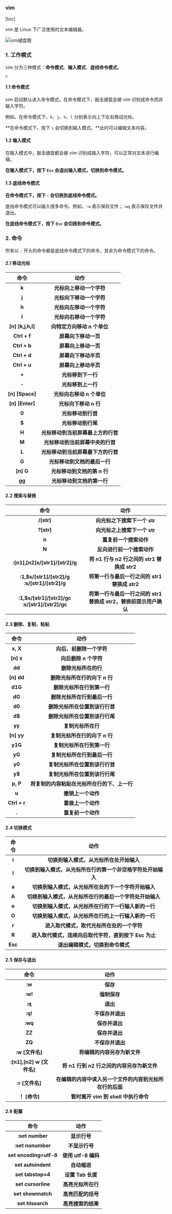 ### vim

[toc]

vim 是 Linux 下广泛使用的文本编辑器。

![vim键盘图](E:\Espressif\vim\vim键盘图.gif)



### 1. 工作模式

vim 分为三种模式：**命令模式**、**输入模式**、**底线命令模式**。

<img src="C:\Users\金成\Desktop\vim-vi-workmodel.png" style="zoom:50%;" />

#### 1.1 命令模式

vim 启动默认进入命令模式。在命令模式下，敲击键盘会被 vim 识别成命令而非输入字符。

例如，在命令模式下，`k`、`j`、`h`、`l` 分别表示向上下左右移动光标。

**在命令模式下，按下 `i` 会切换到输入模式。**此时可以编辑文本内容。



#### 1.2 输入模式

在输入模式中，敲击键盘都会被 vim 识别成输入字符，可以正常对文本进行编辑。

**在输入模式下，按下 `Esc` 会退出输入模式，切换到命令模式。**



#### 1.3 底线命令模式

**在命令模式下，按下 `:` 会切换到底线命令模式。**

底线命令模式可以输入很多命令。例如，`:w` 表示保存文件；`:wq` 表示保存文件并退出。

**在底线命令模式下，按下 `Esc` 会切换到命令模式。**



### 2. 命令

所有以 `:` 开头的命令都是底线命令模式下的命令，其余为命令模式下的命令。



#### 2.1 移动光标

|       命令        |                动作                |
| :---------------: | :--------------------------------: |
|       **k**       |      **光标向上移动一个字符**      |
|       **j**       |      **光标向下移动一个字符**      |
|       **h**       |      **光标向左移动一个字符**      |
|       **l**       |      **光标向右移动一个字符**      |
| **[n] [k,j,h,l]** |    **向特定方向移动 n 个单位**     |
|   **Ctrl + f**    |        **屏幕向下移动一页**        |
|   **Ctrl + b**    |        **屏幕向上移动一页**        |
|   **Ctrl + d**    |        **屏幕向下移动半页**        |
|   **Ctrl + u**    |        **屏幕向上移动半页**        |
|       **+**       |         **光标移到下一行**         |
|       **-**       |         **光标移到上一行**         |
|  **[n] [Space]**  |     **光标向右移动 n 个单位**      |
|  **[n] [Enter]**  |       **光标向下移动 n 行**        |
|       **0**       |         **光标移动到行首**         |
|       **$**       |         **光标移动到行尾**         |
|       **H**       | **光标移动到当前屏幕最上方的行首** |
|       **M**       |  **光标移动到当前屏幕中央的行首**  |
|       **L**       | **光标移动到当前屏幕最下方的行首** |
|       **G**       |    **光标移动到文档的最后一行**    |
|     **[n] G**     |    **光标移动到文档的第 n 行**     |
|      **gg**       |     **光标移动到文档的第一行**     |



#### 2.2 搜索与替换

|                        命令                        |                             动作                             |
| :------------------------------------------------: | :----------------------------------------------------------: |
|                     **/[str]**                     |                 **向光标之下搜索下一个 str**                 |
|                     **?[str]**                     |                 **向光标之上搜索下一个 str**                 |
|                       **n**                        |                    **重复前一个搜索动作**                    |
|                       **N**                        |                  **反向进行前一个搜索动作**                  |
|          **:[n1],[n2]s/[str1]/[str2]/g**           |         **将 n1 行与 n2 行之间的 str1 替换成 str2**          |
|  **:1,$s/[str1]/[str2]/g** **:s/[str1]/[str2]/g**  |        **将第一行与最后一行之间的 str1 替换成 str2**         |
| **:1,$s/[str1]/[str2]/gc** **:s/[str1]/[str2]/gc** | **将第一行与最后一行之间的 str1 替换成 str2，替换前提示用户确认** |



#### 2.3 删除、复制、粘贴

|     命令     |                     动作                     |
| :----------: | :------------------------------------------: |
|   **x, X**   |           **向后、前删除一个字符**           |
|  **[n] x**   |            **向后删除 n 个字符**             |
|    **dd**    |             **删除光标所在的行**             |
|  **[n] dd**  |        **删除光标所在行的向下 n 行**         |
|   **d1G**    |          **删除光标所在行到第一行**          |
|    **dG**    |         **删除光标所在行到最后一行**         |
|    **d0**    |        **删除光标所在位置到该行行首**        |
|    **d$**    |        **删除光标所在位置到该行行尾**        |
|    **yy**    |              **复制光标所在行**              |
|  **[n] yy**  |        **复制光标所在行的向下 n 行**         |
|   **y1G**    |          **复制光标所在行到第一行**          |
|    **yG**    |         **复制光标所在行到最后一行**         |
|    **y0**    |        **复制光标所在位置到该行行首**        |
|    **y$**    |        **复制光标所在位置到该行行尾**        |
|   **p, P**   | **将复制的内容粘贴在光标所在行的下、上一行** |
|    **u**     |              **撤销上一个动作**              |
| **Ctrl + r** |              **重做上一个动作**              |
|    **.**     |              **重复前一个动作**              |



#### 2.4 切换模式

|  命令   |                             动作                             |
| :-----: | :----------------------------------------------------------: |
|  **i**  |           **切换到输入模式，从光标所在处开始输入**           |
|  **I**  | **切换到输入模式，从光标所在行的第一个非空格字符处开始输入** |
|  **a**  |     **切换到输入模式，从光标所在处的下一个字符开始输入**     |
|  **A**  |   **切换到输入模式，从光标所在行的最后一个字符处开始输入**   |
|  **o**  |     **切换到输入模式，从光标所在行的下一行输入新的一行**     |
|  **O**  |     **切换到输入模式，从光标所在行的上一行输入新的一行**     |
|  **r**  |          **进入取代模式，取代光标所在处的一个字符**          |
|  **R**  |    **进入取代模式，连续向后取代字符，直到按下 Esc 为止**     |
| **Esc** |               **退出编辑模式，切换到命令模式**               |



#### 2.5 保存与退出

|           命令            |                           动作                           |
| :-----------------------: | :------------------------------------------------------: |
|          **:w**           |                         **保存**                         |
|          **:w!**          |                       **强制保存**                       |
|          **:q**           |                         **退出**                         |
|          **:q!**          |                     **不保存并退出**                     |
|          **:wq**          |                      **保存并退出**                      |
|          **ZZ**           |                      **保存并退出**                      |
|          **ZQ**           |                     **不保存并退出**                     |
|      **:w [文件名]**      |               **将编辑的内容另存为新文件**               |
| **:[n1],[n2] w [文件名]** |        **将 n1 行到 n2 行之间的内容另存为新文件**        |
|      **:r [文件名]**      | **在编辑的内容中读入另一个文件的内容到光标所在行的后面** |
|       **！ [命令]**       |           **暂时离开 vim 到 shell 中执行命令**           |



####  2.6 配置

|          命令          |        动作         |
| :--------------------: | :-----------------: |
|    **:set  number**    |    **显示行号**     |
|   **:set nonumber**    |   **不显示行号**    |
| **set encoding=utf-8** | **使用 utf-8 编码** |
|   **set autoindent**   |    **自动缩进**     |
|   **set tabstop=4**    |  **设置 Tab 长度**  |
|   **set cursorline**   | **高亮光标所在行**  |
|   **set showmatch**    | **高亮匹配的括号**  |
|    **set hlsearch**    | **高亮搜索的结果**  |


